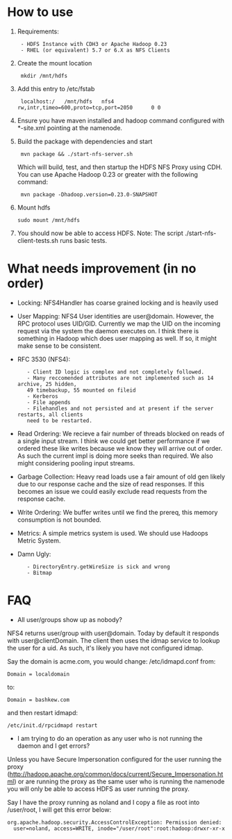 # How to use

1. Requirements:

        - HDFS Instance with CDH3 or Apache Hadoop 0.23
        - RHEL (or equivalent) 5.7 or 6.X as NFS Clients

1. Create the mount location

        mkdir /mnt/hdfs

1. Add this entry to /etc/fstab

        localhost:/   /mnt/hdfs   nfs4       rw,intr,timeo=600,proto=tcp,port=2050      0 0

1. Ensure you have maven installed and hadoop command configured with *-site.xml pointing at the namenode.

1. Build the package with dependencies and start

        mvn package && ./start-nfs-server.sh

    Which will build, test, and then startup the HDFS NFS Proxy using CDH. You can use Apache Hadoop 0.23 or
    greater with the following command:

        mvn package -Dhadoop.version=0.23.0-SNAPSHOT


1. Mount hdfs

       sudo mount /mnt/hdfs

1. You should now be able to access HDFS. Note: The script ./start-nfs-client-tests.sh runs basic tests.

# What needs improvement (in no order)

* Locking:
NFS4Handler has coarse grained locking and is heavily used
* User Mapping: 
NFS4 User identities are user@domain. However, the RPC protocol uses UID/GID.
Currently we map the UID on the incoming request via the system the daemon executes on.
I think there is something in Hadoop which does user mapping as well. If so, it might
make sense to be consistent.
* RFC 3530 (NFS4):

         - Client ID logic is complex and not completely followed.
         - Many reccomended attributes are not implemented such as 14 archive, 25 hidden,
         49 timebackup, 55 mounted on fileid
         - Kerberos
         - File appends
         - Filehandles and not persisted and at present if the server restarts, all clients
         need to be restarted.

* Read Ordering: 
We recieve a fair number of threads blocked on reads of a single input stream.
I think we could get better performance if we ordered these like writes because we
know they will arrive out of order. As such the current impl is doing more seeks
than required. We also might considering pooling input streams.
* Garbage Collection:
Heavy read loads use a fair amount of old gen likely due to our response cache
and the size of read responses. If this becomes an issue we could easily exclude 
read requests from the response cache.
* Write Ordering:
We buffer writes until we find the prereq, this memory consumption is not bounded.
* Metrics:
A simple metrics system is used. We should use Hadoops Metric System. 
* Damn Ugly:
 
         - DirectoryEntry.getWireSize is sick and wrong
         - Bitmap

# FAQ
* All user/groups show up as nobody?

NFS4 returns user/group with user@domain. Today by default it responds with
user@clientDomain. The client then uses the idmap service to lookup the user
for a uid. As such, it's likely you have not configured idmap.

Say the domain is acme.com, you would change: /etc/idmapd.conf from:

    Domain = localdomain

to:

    Domain = bashkew.com

and then restart idmapd:
 
    /etc/init.d/rpcidmapd restart

* I am trying to do an operation as any user who is not running the daemon and
I get errors?

Unless you have Secure Impersonation configured for the user running the proxy
(http://hadoop.apache.org/common/docs/current/Secure_Impersonation.html)
or are running the proxy as the same user who is running the namenode you will
only be able to access HDFS as user running the proxy.

Say I have the proxy running as noland and I copy a file as root into
/user/root, I will get this error below:

    org.apache.hadoop.security.AccessControlException: Permission denied: 
      user=noland, access=WRITE, inode="/user/root":root:hadoop:drwxr-xr-x

